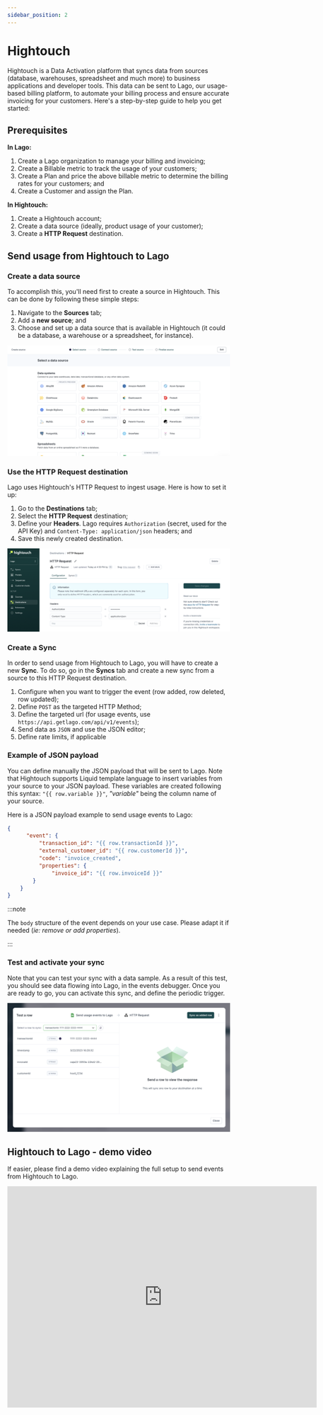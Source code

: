 ```yaml
---
sidebar_position: 2
---
```


# Hightouch

<head>
  <meta property="og:image" content="../../../static/img/integration-lago-hightouch.png" />
</head>

Hightouch is a Data Activation platform that syncs data from sources (database, warehouses, spreadsheet and much more) to business applications and developer tools. This data can be sent to Lago, our usage-based billing platform, to automate your billing process and ensure accurate invoicing for your customers. Here's a step-by-step guide to help you get started:

## Prerequisites

**In Lago:**
1. Create a Lago organization to manage your billing and invoicing;
2. Create a Billable metric to track the usage of your customers;
3. Create a Plan and price the above billable metric to determine the billing rates for your customers; and
4. Create a Customer and assign the Plan.

**In Hightouch:**
1. Create a Hightouch account;
2. Create a data source (ideally, product usage of your customer);
3. Create a **HTTP Request** destination.

## Send usage from Hightouch to Lago

### Create a data source

To accomplish this, you'll need first to create a source in Hightouch. This can be done by following these simple steps:
1. Navigate to the **Sources** tab;
2. Add a **new source**; and
3. Choose and set up a data source that is available in Hightouch (it could be a database, a warehouse or a spreadsheet, for instance).

![Hightouch Sources](../../../static/img/hightouch-sources.png)

### Use the HTTP Request destination

Lago uses Hightouch's HTTP Request to ingest usage. Here is how to set it up:
1. Go to the **Destinations** tab;
2. Select the **HTTP Request** destination;
3. Define your **Headers**. Lago requires `Authorization` (secret, used for the API Key) and `Content-Type: application/json` headers; and
4. Save this newly created destination.

![Hightouch HTTP Request Destination](../../../static/img/hightouch-http-destination.png)


### Create a Sync

In order to send usage from Hightouch to Lago, you will have to create a new **Sync**. To do so, go in the **Syncs** tab and create a new sync from a source to this HTTP Request destination.

1. Configure when you want to trigger the event (row added, row deleted, row updated);
2. Define `POST` as the targeted HTTP Method;
3. Define the targeted url (for usage events, use `https://api.getlago.com/api/v1/events`);
4. Send data as `JSON` and use the JSON editor;
5. Define rate limits, if applicable

### Example of JSON payload

You can define manually the JSON payload that will be sent to Lago. Note that Hightouch supports Liquid template language to insert variables from your source to your JSON payload. These variables are created following this syntax: `"{{ row.variable }}"`, *"variable"* being the column name of your source.

Here is a JSON payload example to send usage events to Lago:
```json
{
      "event": {
          "transaction_id": "{{ row.transactionId }}",
          "external_customer_id": "{{ row.customerId }}",
          "code": "invoice_created",
          "properties": {
              "invoice_id": "{{ row.invoiceId }}"
        }
    }
}
```

:::note

The `body` structure of the event depends on your use case. Please adapt it if needed (*ie: remove or add properties*).

:::


### Test and activate your sync

Note that you can test your sync with a data sample. As a result of this test, you should see data flowing into Lago, in the events debugger. Once you are ready to go, you can activate this sync, and define the periodic trigger.

![Hightouch Test Sync with Lago](../../../static/img/sync-test-hightouch.png)


## Hightouch to Lago - demo video

If easier, please find a demo video explaining the full setup to send events from Hightouch to Lago.

<iframe width="700" height="500" src="https://www.youtube.com/embed/2NBmQYjrz40" title="YouTube video player" frameborder="0" allow="accelerometer; autoplay; clipboard-write; encrypted-media; gyroscope; picture-in-picture; web-share" allowfullscreen></iframe>